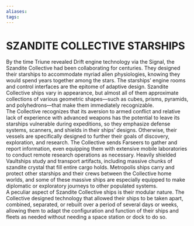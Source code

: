 ```yaml
---
aliases: 
tags: 
---
```

# SZANDITE COLLECTIVE STARSHIPS
By the time Triune revealed Drift engine technology via the Signal, the Szandite Collective had been collaborating for centuries. They designed their starships to accommodate myriad alien physiologies, knowing they would spend years together among the stars. The starships’ engine rooms and control interfaces are the epitome of adaptive design. Szandite Collective ships vary in appearance, but almost all of them approximate collections of various geometric shapes—such as cubes, prisms, pyramids, and polyhedrons—that make them immediately recognizable.  
The Collective recognizes that its aversion to armed conflict and relative lack of experience with advanced weapons has the potential to leave its starships vulnerable during expeditions, so they emphasize defense systems, scanners, and shields in their ships’ designs. Otherwise, their vessels are specifically designed to further their goals of discovery, exploration, and research. The Collective sends Farseers to gather and report information, even equipping them with extensive mobile laboratories to conduct remote research operations as necessary. Heavily shielded Vaultships study and transport artifacts, including massive chunks of szandite crystal that fill entire cargo holds. Metropolis ships carry and protect other starships and their crews between the Collective home worlds, and some of these massive ships are especially equipped to make diplomatic or exploratory journeys to other populated systems.  
A peculiar aspect of Szandite Collective ships is their modular nature. The Collective designed technology that allowed their ships to be taken apart, combined, separated, or rebuilt over a period of several days or weeks, allowing them to adapt the configuration and function of their ships and fleets as needed without needing a space station or dock to do so.